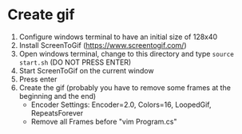 # Create gif
1. Configure windows terminal to have an initial size of 128x40
1. Install ScreenToGif (https://www.screentogif.com/)
1. Open windows terminal, change to this directory and type `source start.sh` (DO NOT PRESS ENTER)
1. Start ScreenToGif on the current window
1. Press enter
1. Create the gif (probably you have to remove some frames at the beginning and the end)
    - Encoder Settings: Encoder=2.0, Colors=16, LoopedGif, RepeatsForever
    - Remove all Frames before "vim Program.cs"


